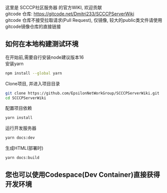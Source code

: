 这里是 SCCCP社区服务器 的官方WIKI, 欢迎贡献  
gitcode 仓库: https://gitcode.net/Dmitri233/SCCCPServerWiki  
gitcode 仓库不接受拉取请求(Pull Request), 仅镜像, 较大的public类文件请使用gitcode镜像仓库的直接链接  

## 如何在本地构建测试环境
在开始前,需要自行安装node建议版本16  
安装yarn  
```sh
npm install --global yarn  
```
Clone项目, 并进入项目目录
```sh
git clone https://github.com/EpsilonNetWorkGroup/SCCCPServerWiki.git  
cd SCCCPServerWiki  
```
配置项目依赖  
```sh
yarn install  
```
运行开发服务器  
```sh
yarn docs:dev  
```
生成HTML(部署时)  
```sh
yarn docs:build  
```

## 您也可以使用Codespace(Dev Container)直接获得开发环境
